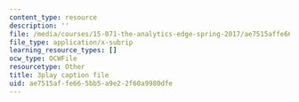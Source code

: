 ```yaml
---
content_type: resource
description: ''
file: /media/courses/15-071-the-analytics-edge-spring-2017/ae7515affe665bb5a9e22f60a9980dfe_6m4l2k9hBZw.srt
file_type: application/x-subrip
learning_resource_types: []
ocw_type: OCWFile
resourcetype: Other
title: 3play caption file
uid: ae7515af-fe66-5bb5-a9e2-2f60a9980dfe
---
```

